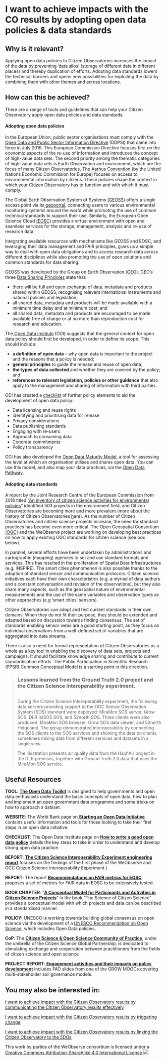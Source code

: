 # I want to achieve impacts with the CO results by adopting open data policies & data standards

## Why is it relevant?

Applying open data policies to Citizen Observatories increases the impact of the data by preventing ‘data silos’ (storage of different data in different places) and thereby duplication of efforts. Adopting data standards lowers the technical barriers and opens new possibilities for exploiting the data by combining them with other themes and across locations.

## How can this be achieved?

There are a range of tools and guidelines that can help your Citizen Observatory apply open data policies and data standards.

#### **Adopting open data policies**

In the European Union, public sector organisations must comply with the [Open Data and Public Sector Information Directive](https://digital-strategy.ec.europa.eu/en/policies/open-data) (ODPSI) that came into force in July 2019. This European Commission Directive focuses first on the economic aspects of the re-use of information and introduces the concept of high-value data sets. The second priority among the thematic categories of high-value data sets is Earth Observation and environment, which are the focus of many Citizen Observatories. The [Aarhus Convention](https://ec.europa.eu/environment/aarhus/) (by the United Nations Economic Commission for Europe) focuses on access to environmental information by citizens. These policies shape the context in which your Citizen Observatory has to function and with which it must comply.

The Global Earth Observation System of Systems [(GEOSS)](https://www.earthobservations.org/geoss.php) offers a single access point via its[ geoportal](https://www.geoportal.org/), connecting users to various environmental monitoring systems around the world while promoting the use of common technical standards to support their use. Similarly, the European Open Science Cloud [(EOSC)](https://www.eosc-portal.eu/) provides a virtual environment with open and seamless services for the storage, management, analysis and re-use of research data.&#x20;

Integrating available resources with mechanisms like GEOSS and EOSC, and leveraging their data management and FAIR principles, gives us a simple way to deal with open data obligations and to access research data across different disciplines while also promoting the use of open solutions and common standards for data sharing.

GEOSS was developed by the Group on Earth Observation ([GEO](https://earthobservations.org/index.php)). GEO’s three [Data Sharing Principles](https://www.earthobservations.org/documents/dswg/Annex%20III%20-%20GEOSS%20Data%20Sharing%20Principles%20Post-2015.pdf) state that:

* there will be full and open exchange of data, metadata and products shared within GEOSS, recognising relevant international instruments and national policies and legislation; &#x20;
* all shared data, metadata and products will be made available with a minimum time delay and at minimum cost; and&#x20;
* all shared data, metadata and products are encouraged to be made available free of charge or at no more than reproduction cost for research and education.&#x20;

The[ Open Data Institute](https://theodi.org/article/how-to-write-a-good-open-data-policy/) (ODI) suggests that the general context for open data policy should first be developed, in order to define its scope. This should include:

* **a definition of open data** – why open data is important to the project and the reasons that a policy is needed;
* **general principles** to guide the release and reuse of open data;
* **the types of data collected** and whether they are covered by the policy; and
* **references to relevant legislation, policies or other guidance** that also apply to the management and sharing of information with third parties.

ODI has created a [checklist](https://theodi.org/article/how-to-write-a-good-open-data-policy/) of further policy elements to aid the development of open data policy:

* Data licensing and reuse rights
* Identifying and prioritising data for release
* Privacy considerations
* Data publishing standards
* Engaging with re-users
* Approach to consuming data
* Concrete commitments
* Policy transparency

ODI has also developed the [Open Data Maturity Model](https://theodi.org/article/open-data-maturity-model-2/), a tool for assessing the level at which an organisation utilises and shares open data. You can use this model, and also map your data practices, via the [Open Data Pathway](http://pathway.theodi.org/).

#### **Adopting data standards**

A report by the Joint Research Centre of the European Commission from 2018 titled [“An inventory of citizen science activities for environmental policies](http://data.europa.eu/euodp/data/dataset/jrc-citsci-10004)” identified 503 projects in the environment field, and Citizen Observatories are becoming more and more prevalent (more about the history of Citizen Observatories [h](https://www.weobserve.eu/wo-cookbook/by-understanding-the-history-of-cos/)ere). As the number of Citizen Observatories and citizen science projects increase, the need for standard practices has become even more critical. The Open Geospatial Consortium [(OGC)](https://www.opengeospatial.org/) and the WeObserve project are working on developing best practices on how to apply existing OGC standards for citizen science (see box below).&#x20;

In parallel, several efforts have been undertaken by administrations and cartographic (mapping) agencies to set and use standard formats and services. This has resulted in the proliferation of Spatial Data Infrastructures (e.g. INSPIRE). The smart cities phenomenon is also possible thanks to the adoption of standard sensor and communication protocols. Citizen science initiatives each have their own characteristics (e.g. a myriad of data authors and a constant conversation and revision of the observations), but they also share many aspects, such as the geospatial nature of environmental measurements and the use of the same variables and observation types as other approaches (e.g ‘smart cities’ sensors).

Citizen Observatories can adopt and test current standards in their own domains. When they do not fit their purpose, they should be extended and adapted based on discussion towards finding consensus. The set of standards enabling sensor webs are a good starting point, as they focus on individual observations from a well-defined set of variables that are aggregated into data streams.

There is also a need for formal representation of Citizen Observatories as a whole as a key tool in enabling the discovery of data sets, projects and campaigns. It should facilitate knowledge sharing and contribute to current standardisation efforts. The Public Participation in Scientific Research (PPSR) Common Conceptual Model is a starting point in this direction.

> ### Lessons learned from the Ground Truth 2.0 project and the Citizen Science Interoperability experiment.
>
> <p align="center"><img src="https://www.weobserve.eu/wp-content/uploads/2021/03/GT-COs-600x423.png" alt="" data-size="original"></p>
>
> During the Citizen Science Interoperability experiment, the following data servers providing support to the OGC Sensor Observation System (SOS) standard were deployed: MiraMon SOS server, Grow SOS, DLR istSOS SOS, and 52north SOS. Three clients were also produced: MiraMon SOS browser, Grow SOS data viewer, and 52north Helgoland. The group demonstrated interoperability by connecting the SOS clients to the SOS services and showing the data on clients, sometimes mixing data from different services and datasets in a single view.&#x20;
>
> The illustration presents air quality data from the HachAir project in the DLR premises, together with Ground Truth 2.0 data that uses the MiraMon SOS service.

## Useful Resources

**TOOL**: [**The Open Data Toolkit**](https://codeforaotearoa.github.io/)  is designed to help governments and open data enthusiasts understand the basic concepts of open data, how to plan and implement an open government data programme and some tricks on how to approach a dataset.

**WEBSITE**: The World Bank page on[ **Starting an Open Data Initiative**](http://opendatatoolkit.worldbank.org/en/starting.html) contains useful information and tools for those looking to take their first steps in an open data initiative.

**CHECKLIST**: The Open Data Institute page on [**How to write a good open data policy**](https://theodi.org/article/how-to-write-a-good-open-data-policy/) details the key steps to take in order to understand and develop strong open data practice.

**REPORT**: [**The Citizen Science Interoperability Experiment engineering report**](http://docs.opengeospatial.org/per/19-083.html) focuses on the findings of the first phase of the WeObserve and OGC Citizen Science Interoperability Experiment.\


**REPORT**: The report [**Recommendations on FAIR metrics for EOSC**](https://op.europa.eu/en/publication-detail/-/publication/ced147c9-53c0-11eb-b59f-01aa75ed71a1/language-en/format-PDF/source-195727146) proposes a set of metrics for FAIR data in EOSC to be extensively tested.

**BOOK CHAPTER**: “[**A Conceptual Model for Participants and Activities in Citizen Science Projects**](https://link.springer.com/chapter/10.1007/978-3-030-58278-4_9)” in the book “The Science of Citizen Science” provides a conceptual model with which projects and data can be described in a standardised manner.&#x20;

**POLICY:** UNESCO is working towards building global consensus on open science via  the development of a [UNESCO Recommendation on Open Science](https://en.unesco.org/science-sustainable-future/open-science/recommendation), which includes Open Data policies.

**CoP**: The [**Citizen Science & Open Science Community of Practice**](http://citizenscienceglobal.org/projects.html), under the umbrella of the Citizen Science Global Partnership, is dedicated to stimulating exchange and cooperation between practitioners from the fields of citizen science and open science

**PROJECT REPORT**: [**Engagement activities and their impacts on policy development**](https://discovery.dundee.ac.uk/en/publications/engagement-activities-and-their-impacts-on-policy-development) includes FAO slides from one of the GROW MOOCs covering multi-stakeholder soil governance models.

## You may also be interested in:

[I want to achieve impact with the Citizen Observatory results by communicating the Citizen Observatory results effectively](../creating-and-running-a-citizen-observatory/i-want-to-work-with-data-by-integrating-data-from-several-citizen-observatories-other-sources.md)

[I want to achieve impact with the Citizen Observatory results by triggering change](../creating-and-running-a-citizen-observatory/i-want-to-work-with-data-by-integrating-data-from-several-citizen-observatories-other-sources.md)

[I want to achieve impact with the Citizen Observatory results by linking the Citizen Observatory to the SDGs](../creating-and-running-a-citizen-observatory/i-want-to-work-with-data-by-integrating-data-from-several-citizen-observatories-other-sources.md)



This work by parties of the WeObserve consortium is licensed under a [Creative Commons Attribution-ShareAlike 4.0 International License](https://creativecommons.org/licenses/by-sa/2.0/).![](https://www.weobserve.eu/wp-content/uploads/2021/03/CC.png)
